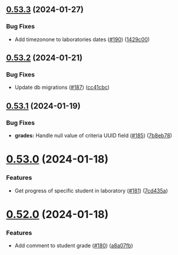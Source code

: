 ## [0.53.3](https://github.com/upb-code-labs/main-api/compare/v0.53.2...v0.53.3) (2024-01-27)


### Bug Fixes

* Add timezonone to laboratories dates ([#190](https://github.com/upb-code-labs/main-api/issues/190)) ([1429c00](https://github.com/upb-code-labs/main-api/commit/1429c00ee2b26d522108d2b626402f56b4d82499))



## [0.53.2](https://github.com/upb-code-labs/main-api/compare/v0.53.1...v0.53.2) (2024-01-21)


### Bug Fixes

* Update db migrations ([#187](https://github.com/upb-code-labs/main-api/issues/187)) ([cc41cbc](https://github.com/upb-code-labs/main-api/commit/cc41cbcd90a1ae2619793fa97ecb08bad6dbd467))



## [0.53.1](https://github.com/upb-code-labs/main-api/compare/v0.53.0...v0.53.1) (2024-01-19)


### Bug Fixes

* **grades:** Handle null value of criteria UUID field ([#185](https://github.com/upb-code-labs/main-api/issues/185)) ([7b8eb78](https://github.com/upb-code-labs/main-api/commit/7b8eb78afd5eb5845c12d393f693baaddf03c865))



# [0.53.0](https://github.com/upb-code-labs/main-api/compare/v0.52.0...v0.53.0) (2024-01-18)


### Features

* Get progress of specific student in laboratory ([#181](https://github.com/upb-code-labs/main-api/issues/181)) ([7cd435a](https://github.com/upb-code-labs/main-api/commit/7cd435a733b4cf58ca3a7eb74a02a755239664b3))



# [0.52.0](https://github.com/upb-code-labs/main-api/compare/v0.51.0...v0.52.0) (2024-01-18)


### Features

* Add comment to student grade ([#180](https://github.com/upb-code-labs/main-api/issues/180)) ([a8a07fb](https://github.com/upb-code-labs/main-api/commit/a8a07fb081417dfe9fcbf85d4559f19eade1f44d))



